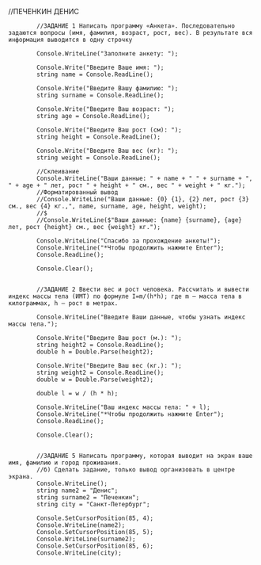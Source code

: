 //ПЕЧЕНКИН ДЕНИС

			//ЗАДАНИЕ 1 Написать программу «Анкета». Последовательно задаются вопросы (имя, фамилия, возраст, рост, вес). В результате вся информация выводится в одну строчку

			Console.WriteLine("Заполните анкету: ");

			Console.Write("Введите Ваше имя: ");
			string name = Console.ReadLine();

			Console.Write("Введите Вашу фамилию: ");
			string surname = Console.ReadLine();

			Console.Write("Введите Ваш возраст: ");
			string age = Console.ReadLine();

			Console.Write("Введите Ваш рост (см): ");
			string height = Console.ReadLine();

			Console.Write("Введите Ваш вес (кг): ");
			string weight = Console.ReadLine();

			//Склеивание
			Console.WriteLine("Ваши данные: " + name + " " + surname + ", " + age + " лет, рост " + height + " см., вес " + weight + " кг.");
			//Форматированный вывод
			//Console.WriteLine("Ваши данные: {0} {1}, {2} лет, рост {3} см., вес {4} кг.,", name, surname, age, height, weight);
			//$
			//Console.WriteLine($"Ваши данные: {name} {surname}, {age} лет, рост {height} см., вес {weight} кг.");

			Console.WriteLine("Спасибо за прохождение анкеты!");
			Console.WriteLine("*Чтобы продолжить нажмите Enter");
			Console.ReadLine();

			Console.Clear();
			
			
			//ЗАДАНИЕ 2 Ввести вес и рост человека. Рассчитать и вывести индекс массы тела (ИМТ) по формуле I=m/(h*h); где m — масса тела в килограммах, h — рост в метрах.

			Console.WriteLine("Введите Ваши данные, чтобы узнать индекс массы тела.");

			Console.Write("Введите Ваш рост (м.): ");
			string height2 = Console.ReadLine();
			double h = Double.Parse(height2);

			Console.Write("Введите Ваш вес (кг.): ");
			string weight2 = Console.ReadLine();
			double w = Double.Parse(weight2);

			double l = w / (h * h);

			Console.WriteLine("Ваш индекс массы тела: " + l);
			Console.WriteLine("*Чтобы продолжить нажмите Enter");
			Console.ReadLine();

			Console.Clear();


			//ЗАДАНИЕ 5 Написать программу, которая выводит на экран ваше имя, фамилию и город проживания.
			//б) Сделать задание, только вывод организовать в центре экрана.
			Console.WriteLine();
			string name2 = "Денис";
			string surname2 = "Печенкин";
			string city = "Санкт-Петербург";

			Console.SetCursorPosition(85, 4);
			Console.WriteLine(name2);
			Console.SetCursorPosition(85, 5);
			Console.WriteLine(surname2);
			Console.SetCursorPosition(85, 6);
			Console.WriteLine(city);
